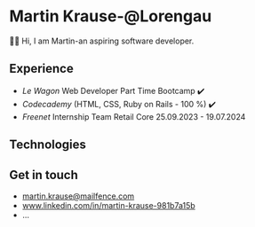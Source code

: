 # Martin Krause-@Lorengau


:man_technologist: Hi, I am Martin-an aspiring software developer.

## Experience
- *Le Wagon* Web Developer Part Time Bootcamp ✔️
- *Codecademy* (HTML, CSS, Ruby on Rails - 100 %) ✔️
- *Freenet* Internship Team Retail Core 25.09.2023 - 19.07.2024

## Technologies


## Get in touch
- martin.krause@mailfence.com
- www.linkedin.com/in/martin-krause-981b7a15b
- ...
